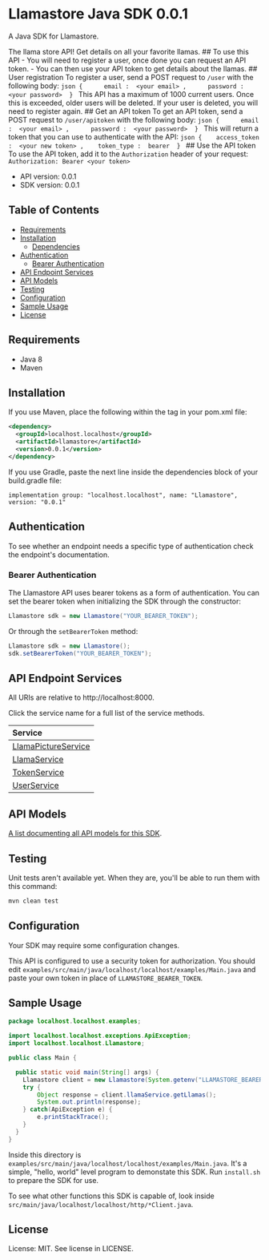 

# Llamastore Java SDK 0.0.1
A Java SDK for Llamastore. 

The llama store API! Get details on all your favorite llamas.  ## To use this API  - You will need to register a user, once done you can request an API token. - You can then use your API token to get details about the llamas.  ## User registration  To register a user, send a POST request to `/user` with the following body:      ```json {      email :  <your email> ,      password :  <your password>  } ``` This API has a maximum of 1000 current users. Once this is exceeded, older users will be deleted. If your user is deleted, you will need to register again. ## Get an API token  To get an API token, send a POST request to `/user/apitoken` with the following body:      ```json {      email :  <your email> ,      password :  <your password>  } ```  This will return a token that you can use to authenticate with the API:  ```json {    access_token :  <your new token> ,    token_type :  bearer  } ```  ## Use the API token  To use the API token, add it to the `Authorization` header of your request:  ``` Authorization: Bearer <your token> ```   

- API version: 0.0.1
- SDK version: 0.0.1

## Table of Contents
- [Requirements](#requirements)
- [Installation](#installation)
    - [Dependencies](#dependencies)
- [Authentication](#authentication)
  - [Bearer Authentication](#bearer-authentication)
- [API Endpoint Services](#api-endpoint-services)
- [API Models](#api-models)
- [Testing](#testing)
- [Configuration](#configuration)
- [Sample Usage](#sample-usage)
- [License](#license)

## Requirements

- Java 8
- Maven

## Installation

If you use Maven, place the following within the <dependencies> tag in your pom.xml file:

```XML
<dependency>
  <groupId>localhost.localhost</groupId>
  <artifactId>llamastore</artifactId>
  <version>0.0.1</version>
</dependency>
```

If you use Gradle, paste the next line inside the dependencies block of your build.gradle file:

```Gradle
implementation group: "localhost.localhost", name: "Llamastore", version: "0.0.1"
```

## Authentication

To see whether an endpoint needs a specific type of authentication check the endpoint's documentation.

### Bearer Authentication
The Llamastore API uses bearer tokens as a form of authentication. You can set the bearer token when initializing the SDK through the constructor:
```Java
Llamastore sdk = new Llamastore("YOUR_BEARER_TOKEN");
```

Or through the `setBearerToken` method:
```Java
Llamastore sdk = new Llamastore();
sdk.setBearerToken("YOUR_BEARER_TOKEN");
```


## API Endpoint Services

All URIs are relative to http://localhost:8000.

Click the service name for a full list of the service methods.

| Service |
| :------ |
|[LlamaPictureService](src/main/java/localhost/localhost/services/README.md#llamapictureservice)|
|[LlamaService](src/main/java/localhost/localhost/services/README.md#llamaservice)|
|[TokenService](src/main/java/localhost/localhost/services/README.md#tokenservice)|
|[UserService](src/main/java/localhost/localhost/services/README.md#userservice)|

## API Models
[A list documenting all API models for this SDK](src/main/java/localhost/localhost//models/README.md#llamastore-models).

## Testing

Unit tests aren't available yet. When they are, you'll be able to run them with this command:

```Bash
mvn clean test
```

## Configuration

Your SDK may require some configuration changes.


This API is configured to use a security token for authorization. You should edit `examples/src/main/java/localhost/localhost/examples/Main.java` and paste your own token in place of `LLAMASTORE_BEARER_TOKEN`.


## Sample Usage

```Java
package localhost.localhost.examples;

import localhost.localhost.exceptions.ApiException;
import localhost.localhost.Llamastore;

public class Main {

  public static void main(String[] args) {
    Llamastore client = new Llamastore(System.getenv("LLAMASTORE_BEARER_TOKEN"));
    try {
        Object response = client.llamaService.getLlamas();
        System.out.println(response);
    } catch(ApiException e) {
        e.printStackTrace();
    }
  }
}

```

Inside this directory is `examples/src/main/java/localhost/localhost/examples/Main.java`. It's a simple, "hello, world" level program to demonstate this SDK. Run `install.sh` to prepare the SDK for use. 

To see what other functions this SDK is capable of, look inside `src/main/java/localhost/localhost/http/*Client.java`.

## License

License: MIT. See license in LICENSE.

